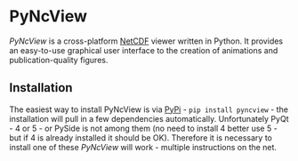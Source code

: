 # PyNcView
*PyNcView* is a cross-platform [NetCDF](https://www.unidata.ucar.edu/software/netcdf/) viewer written in Python. 
It provides an easy-to-use graphical user interface to the creation of animations and publication-quality figures.

## Installation
The easiest way to install PyNcView is via [PyPi](https://pypi.python.org/pypi) - ```pip install pyncview``` - the installation
will pull in a few dependencies automatically. Unfortunately PyQt - 4 or 5 - or PySide is not among them (no need to install 4 
 better use 5 - but if 4 is already installed it should be OK). Therefore it is 
necessary to install one of these *PyNcView* will work - multiple instructions on the net.

